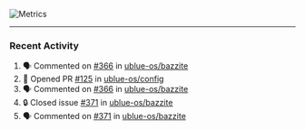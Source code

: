 ![Metrics](https://metrics.lecoq.io/KyleGospo?template=classic&base=header%2C%20activity%2C%20community%2C%20repositories%2C%20metadata&base.indepth=false&base.hireable=false&base.skip=false&config.timezone=America%2FLos_Angeles)

---
### Recent Activity
<!--START_SECTION:activity-->
1. 🗣 Commented on [#366](https://github.com/ublue-os/bazzite/issues/366#issuecomment-1736186054) in [ublue-os/bazzite](https://github.com/ublue-os/bazzite)
2. 💪 Opened PR [#125](https://github.com/ublue-os/config/pull/125) in [ublue-os/config](https://github.com/ublue-os/config)
3. 🗣 Commented on [#366](https://github.com/ublue-os/bazzite/issues/366#issuecomment-1734728873) in [ublue-os/bazzite](https://github.com/ublue-os/bazzite)
4. 🔒 Closed issue [#371](https://github.com/ublue-os/bazzite/issues/371) in [ublue-os/bazzite](https://github.com/ublue-os/bazzite)
5. 🗣 Commented on [#371](https://github.com/ublue-os/bazzite/issues/371#issuecomment-1734695783) in [ublue-os/bazzite](https://github.com/ublue-os/bazzite)
<!--END_SECTION:activity-->
